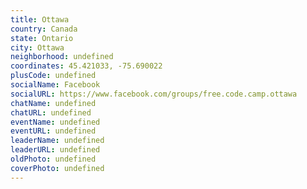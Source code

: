 ```yaml
---
title: Ottawa
country: Canada
state: Ontario
city: Ottawa
neighborhood: undefined
coordinates: 45.421033, -75.690022
plusCode: undefined
socialName: Facebook
socialURL: https://www.facebook.com/groups/free.code.camp.ottawa
chatName: undefined
chatURL: undefined
eventName: undefined
eventURL: undefined
leaderName: undefined
leaderURL: undefined
oldPhoto: undefined
coverPhoto: undefined
---
```

